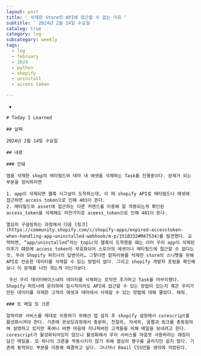 ```yaml
---
layout: post
title: ' 삭제한 Store의 API에 접근할 수 없는 이유 '
subtitle: ' 2024년 2월 14일 수요일 '
catalog: true
category: log
subcategory: weekly
tags:
  - log
  - february
  - 2024
  - python
  - shopify
  - uninstall
  - access token

---
```


- 
    
    # Today I Learned
    
    ## 날짜
    
    2024년 2월 14일 수요일
    
    ## 내용
    
    ### 안돼
    
    앱을 삭제한 shop의 메타필드와 테마 내 에셋을 삭제하는 Task를 진행중이다. 문제가 되는 부분을 정리하자면
    
    1. app이 삭제되면 웹훅 시그널이 도착하는데, 이 때 shopify API로 메타필드나 에셋에 접근하면 access token으로 인해 401이 뜬다.
    2. 메타필드와 asset에 접근하는 다른 커맨드를 이용해 잘 작동되는게 확인된 access_token을 삭제해도 마찬가지로 aceess_token으로 인해 401이 뜬다.
    
    열심히 구글링하는 과정에서 다음 [링크](https://community.shopify.com/c/shopify-apps/expired-accesstoken-when-handling-app-uninstalled-webhook/m-p/1518332#M47534)를 발견했다. 요약하면, “app/uninstalled”라는 topic의 웹훅이 도착했을 떄는 이미 우리 app이 삭제된 이후기 떄문에 access token이 무효화되어 스토어의 에셋이나 메타필드에 접근할 수 없다는 것. 무려 Shopify 파트너의 답변이라… 그렇다면 알파리뷰를 삭제한 store의 스니펫을 위해 API로 전송한 데이터를 삭제할 수 있는 방법이 없다. 그리고 shopify 개발자 포럼을 확인해보니 이 문제를 나만 겪는게 아닌가보다.
    
     우선 우리 데이터베이스내의 데이터를 삭제하는 로직만 추가하고 Task를 마무리했다. Shopify 파트너에 문의하여 일시적이라도 API에 접근할 수 있는 방법이 있는지 혹은 우리가 만든 데이터를 삭제한 고객의 에셋과 테마에서 삭제할 수 있는 방법에 대해 물었다. 해줘.
    
    ### 또 메일 또 크론

    알파리뷰 서비스를 제대로 이용하기 위해선 앱 설치 후 shopify 설정에서 corescript를 활성화시켜야 한다. 기존에 온보딩과정에서 충분히, 친절히, 자세히, 움짤과 링크를 총동원하여 설명하고 있지만 혹여나 바쁜 마음에 지나쳐버린 고객들을 위해 메일을 보내려고 한다. corescript가 활성화되어있지 않으니 활성화해서 우리 서비스를 마음껏 사용하라는 애정이 담긴 메일을. 또 하나의 크론을 작동시키지 않기 위해 열심히 짱구를 굴리지만 쉽지 않다. 기존에 동작되는 부분을 이용해 해결하고 싶다. 그나저나 Email CSS만들 생각에 걱정된다.
  
